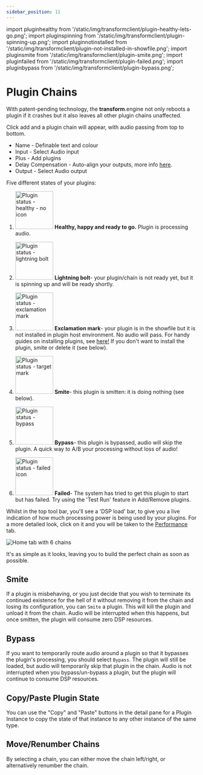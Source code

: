 ```yaml
---
sidebar_position: 11
---
```


import pluginhealthy from '/static/img/transformclient/plugin-healthy-lets-go.png';
import pluginspinning from '/static/img/transformclient/plugin-spinning-up.png';
import pluginnotinstalled from '/static/img/transformclient/plugin-not-installed-in-showfile.png';
import pluginsmite from '/static/img/transformclient/plugin-smite.png';
import pluginfailed from '/static/img/transformclient/plugin-failed.png';
import pluginbypass from '/static/img/transformclient/plugin-bypass.png';

# Plugin Chains

With patent-pending technology, the **transform**.engine not only reboots a plugin if it crashes but it also leaves all other plugin chains unaffected.

Click add and a plugin chain will appear, with audio passing from top to bottom.

- Name - Definable text and colour
- Input - Select Audio input
- Plus - Add plugins
- Delay Compensation - Auto-align your outputs, more info [here](delay-compensation.md).
- Output - Select Audio output

Five different states of your plugins:

1. <img src={pluginhealthy} alt="Plugin status - healthy - no icon" width="100" /> **Healthy, happy and ready to go.** Plugin is processing audio.

2. <img src={pluginspinning} alt="Plugin status - lightning bolt" width="100" /> **Lightning bolt**- your plugin/chain is not ready yet, but it is spinning up and will be ready shortly.

3. <img src={pluginnotinstalled} alt="Plugin status - exclamation mark" width="100" /> **Exclamation
   mark**- your plugin is in the showfile but it is not installed in plugin host environment. No
   audio will pass. For handy guides on installing plugins, see
   [here!](../library/plugins/plugins.md) If you don't want to install the plugin, smite or delete
   it (see below).

4. <img src={pluginsmite} alt="Plugin status - target mark" width="100" /> **Smite**- this plugin is smitten: it is doing nothing (see below).

5. <img src={pluginbypass} alt="Plugin status - bypass" width="100" /> **Bypass**- this plugin is bypassed, audio will skip the plugin. A quick way to A/B your processing without loss of audio!

6. <img src={pluginfailed} alt="Plugin status - failed icon" width="100" /> **Failed**- The system has tried to get this plugin to start but has failed. Try using the 'Test Run' feature in Add/Remove plugins.

Whilst in the top tool bar, you'll see a 'DSP load' bar, to give you a live indication of how much processing power is being used by your plugins. For a more detailed look, click on it and you will be taken to the [Performance](../system/performance.md) tab.

![Home tab with 6 chains](/img/transformclient/home-chains.png)

It's as simple as it looks, leaving you to build the perfect chain as soon as possible.

## Smite

If a plugin is misbehaving, or you just decide that you wish to terminate its continued existence
for the hell of it without removing it from the chain and losing its configuration, you can `Smite`
a plugin. This will kill the plugin and unload it from the chain. Audio will be interrupted when
this happens, but once smitten, the plugin will consume zero DSP resources.

## Bypass

If you want to temporarily route audio around a plugin so that it bypasses the plugin's processing,
you should select `Bypass`. The plugin will still be loaded, but audio will temporarily skip that
plugin in the chain. Audio is not interrupted when you bypass/un-bypass a plugin, but the plugin will
continue to consume DSP resources.

## Copy/Paste Plugin State
You can use the "Copy" and "Paste" buttons in the detail pane for a Plugin Instance to copy the
state of that instance to any other instance of the same type.

## Move/Renumber Chains

By selecting a chain, you can either move the chain left/right, or alternatively renumber the chain.
